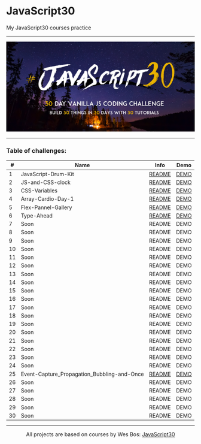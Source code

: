 # JavaScript30

My JavaScript30 courses practice

---

![](./assets/js30-logo.png)

---

### Table of challenges:

| #   | Name                                        | Info                                                                                                                           | Demo                                                                                                    |
| --- | ------------------------------------------- | ------------------------------------------------------------------------------------------------------------------------------ | ------------------------------------------------------------------------------------------------------- |
| 1   | JavaScript-Drum-Kit                         | [README](https://github.com/WerdnaLes/JavaScript30-courses/blob/main/01-JavaScript-Drum-Kit/README.md)                         | [DEMO](https://werdnales.github.io/JavaScript30-courses/01-JavaScript-Drum-Kit/)                        |
| 2   | JS-and-CSS-clock                            | [README](https://github.com/WerdnaLes/JavaScript30-courses/blob/main/02-JS-and-CSS-clock/README.md)                            | [DEMO](https://werdnales.github.io/JavaScript30-courses/02-JS-and-CSS-clock/)                           |
| 3   | CSS-Variables                               | [README](https://github.com/WerdnaLes/JavaScript30-courses/blob/main/03-CSS-Variables/README.md)                               | [DEMO](https://werdnales.github.io/JavaScript30-courses/03-CSS-Variables/)                              |
| 4   | Array-Cardio-Day-1                          | [README](https://github.com/WerdnaLes/JavaScript30-courses/blob/main/04-Array-Cardio-Day-1/README.md)                          | [DEMO](https://werdnales.github.io/JavaScript30-courses/04-Array-Cardio-Day-1/)                         |
| 5   | Flex-Pannel-Gallery                         | [README](https://github.com/WerdnaLes/JavaScript30-courses/blob/main/05-Flex-Pannel-Gallery/README.md)                         | [DEMO](https://werdnales.github.io/JavaScript30-courses/05-Flex-Pannel-Gallery/)                        |
| 6   | Type-Ahead                                  | [README](https://github.com/WerdnaLes/JavaScript30-courses/blob/main/06-Type-Ahead/README.md)                                  | [DEMO](https://werdnales.github.io/JavaScript30-courses/06-Type-Ahead/)                                 |
| 7   | Soon                                        | README                                                                                                                         | DEMO                                                                                                    |
| 8   | Soon                                        | README                                                                                                                         | DEMO                                                                                                    |
| 9   | Soon                                        | README                                                                                                                         | DEMO                                                                                                    |
| 10  | Soon                                        | README                                                                                                                         | DEMO                                                                                                    |
| 11  | Soon                                        | README                                                                                                                         | DEMO                                                                                                    |
| 12  | Soon                                        | README                                                                                                                         | DEMO                                                                                                    |
| 13  | Soon                                        | README                                                                                                                         | DEMO                                                                                                    |
| 14  | Soon                                        | README                                                                                                                         | DEMO                                                                                                    |
| 15  | Soon                                        | README                                                                                                                         | DEMO                                                                                                    |
| 16  | Soon                                        | README                                                                                                                         | DEMO                                                                                                    |
| 17  | Soon                                        | README                                                                                                                         | DEMO                                                                                                    |
| 18  | Soon                                        | README                                                                                                                         | DEMO                                                                                                    |
| 19  | Soon                                        | README                                                                                                                         | DEMO                                                                                                    |
| 20  | Soon                                        | README                                                                                                                         | DEMO                                                                                                    |
| 21  | Soon                                        | README                                                                                                                         | DEMO                                                                                                    |
| 22  | Soon                                        | README                                                                                                                         | DEMO                                                                                                    |
| 23  | Soon                                        | README                                                                                                                         | DEMO                                                                                                    |
| 24  | Soon                                        | README                                                                                                                         | DEMO                                                                                                    |
| 25  | Event-Capture_Propagation_Bubbling-and-Once | [README](https://github.com/WerdnaLes/JavaScript30-courses/blob/main/25-Event-Capture_Propagation_Bubbling-and-Once/README.md) | [DEMO](https://werdnales.github.io/JavaScript30-courses/25-Event-Capture_Propagation_Bubbling-and-Once) |
| 26  | Soon                                        | README                                                                                                                         | DEMO                                                                                                    |
| 27  | Soon                                        | README                                                                                                                         | DEMO                                                                                                    |
| 28  | Soon                                        | README                                                                                                                         | DEMO                                                                                                    |
| 29  | Soon                                        | README                                                                                                                         | DEMO                                                                                                    |
| 30  | Soon                                        | README                                                                                                                         | DEMO                                                                                                    |

---

<p style="text-align:center;">
All projects are based on courses by Wes Bos: <a href="https://javascript30.com/">JavaScript30</a>
</p>

